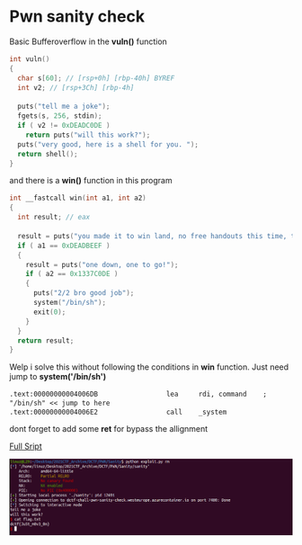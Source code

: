 # Pwn sanity check

Basic Bufferoverflow in the **vuln()** function

```c
int vuln()
{
  char s[60]; // [rsp+0h] [rbp-40h] BYREF
  int v2; // [rsp+3Ch] [rbp-4h]

  puts("tell me a joke");
  fgets(s, 256, stdin);
  if ( v2 != 0xDEADC0DE )
    return puts("will this work?");
  puts("very good, here is a shell for you. ");
  return shell();
}
```

and there is a **win()** function in this program

```c
int __fastcall win(int a1, int a2)
{
  int result; // eax

  result = puts("you made it to win land, no free handouts this time, try harder");
  if ( a1 == 0xDEADBEEF )
  {
    result = puts("one down, one to go!");
    if ( a2 == 0x1337C0DE )
    {
      puts("2/2 bro good job");
      system("/bin/sh");
      exit(0);
    }
  }
  return result;
}
```

Welp i solve this without following the conditions in **win** function.
Just need jump to **system('/bin/sh')**

```
.text:00000000004006DB                 lea     rdi, command    ; "/bin/sh" << jump to here
.text:00000000004006E2                 call    _system
```

dont forget to add some **ret** for bypass the allignment

[Full Sript](https://github.com/L29/Binary-Writeup/blob/main/dCTF/PWN%20sanity%20check/exploit.py)

![Flag](sanity.png)
